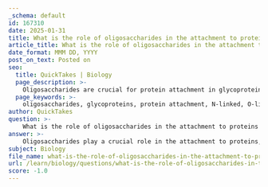 ```yaml
---
_schema: default
id: 167310
date: 2025-01-31
title: What is the role of oligosaccharides in the attachment to proteins and their unique structures?
article_title: What is the role of oligosaccharides in the attachment to proteins and their unique structures?
date_format: MMM DD, YYYY
post_on_text: Posted on
seo:
  title: QuickTakes | Biology
  page_description: >-
    Oligosaccharides are crucial for protein attachment in glycoproteins, influencing protein functionality, stability, and biological recognition through unique structural characteristics and diverse interactions.
  page_keywords: >-
    oligosaccharides, glycoproteins, protein attachment, N-linked, O-linked, protein folding, stability, biological recognition, cell-cell signaling, structural diversity, bioactivity regulation, cell identity, carbohydrate chains
author: QuickTakes
question: >-
    What is the role of oligosaccharides in the attachment to proteins and their unique structures?
answer: >-
    Oligosaccharides play a crucial role in the attachment to proteins, primarily through their incorporation into glycoproteins. These carbohydrate chains, typically consisting of 3 to 10 monosaccharides, can be linked to proteins via two main types of glycosidic bonds: N-linked (through asparagine residues) and O-linked (through serine or threonine residues). This attachment is not merely structural; it significantly influences the protein's functionality and biological activity.\n\n### Key Roles of Oligosaccharides in Protein Attachment:\n\n1. **Protein Folding and Stability**: \n   - N-linked oligosaccharides are essential for proper protein folding in the endoplasmic reticulum (ER). They assist in the stabilization of the protein structure and ensure that proteins achieve their correct three-dimensional conformation. The oligosaccharides act as a "sugar tree," where each step of their formation is catalyzed by specific glycosyltransferases, facilitating further modifications that are critical for the protein's functionality.\n\n2. **Biological Recognition**:\n   - Oligosaccharides contribute to cell-cell recognition and signaling. They can serve as specific markers that are recognized by lectins, which are proteins that bind carbohydrates. This interaction is vital for various biological processes, including immune responses and the classification of different cell types.\n\n3. **Structural Diversity**:\n   - The unique structural features of oligosaccharides, including their branching patterns and the presence of multiple hydroxyl groups, allow them to engage in diverse interactions with proteins. This structural diversity exceeds that of proteins and nucleic acids, enabling a wide range of biological functions.\n\n4. **Regulation of Bioactivity**:\n   - The presence of oligosaccharides can up- or down-regulate the bioactivity of glycoproteins. For instance, the oligosaccharide composition can influence the stability, activity, and localization of the protein, thereby affecting its overall function in biological systems.\n\n5. **Cell Identity and Communication**:\n   - Oligosaccharides on the surface of cells play a significant role in cell identity. They are involved in the recognition processes that allow cells to communicate with each other, which is essential for tissue formation and immune responses.\n\nIn summary, oligosaccharides are integral to the structure and function of glycoproteins, influencing protein folding, stability, biological recognition, and cellular communication. Their unique structural characteristics and the ability to form complex interactions with proteins underscore their importance in various biological processes.
subject: Biology
file_name: what-is-the-role-of-oligosaccharides-in-the-attachment-to-proteins-and-their-unique-structures.md
url: /learn/biology/questions/what-is-the-role-of-oligosaccharides-in-the-attachment-to-proteins-and-their-unique-structures
score: -1.0
---
```


&nbsp;